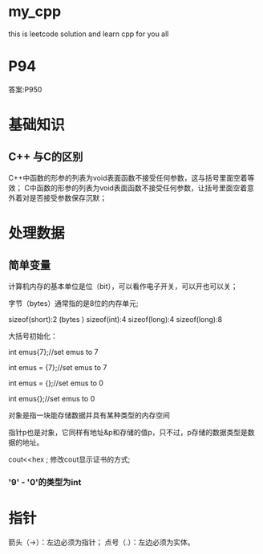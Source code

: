 # my_cpp
this is leetcode solution and learn cpp for you all

# P94
答案:P950
# 基础知识 
## C++ 与C的区别
C++中函数的形参的列表为void表面函数不接受任何参数，这与括号里面空着等效；
C中函数的形参的列表为void表面函数不接受任何参数，让括号里面空着意外着对是否接受参数保存沉默；
# 处理数据
## 简单变量
计算机内存的基本单位是位（bit），可以看作电子开关，可以开也可以关；

字节（bytes）通常指的是8位的内存单元;

sizeof(short):2    (bytes )	sizeof(int):4 	sizeof(long):4	sizeof(long):8

大括号初始化：

int emus{7};//set emus to 7

int emus = {7};//set emus to 7

int emus = {};//set emus to 0

int emus{};//set emus to 0

对象是指一块能存储数据并具有某种类型的内存空间

指针p也是对象，它同样有地址&p和存储的值p，只不过，p存储的数据类型是数据的地址。

cout<<hex ; 修改cout显示证书的方式;
### '9' - '0'的类型为int

# 指针
箭头（->）：左边必须为指针；
点号（.）：左边必须为实体。
